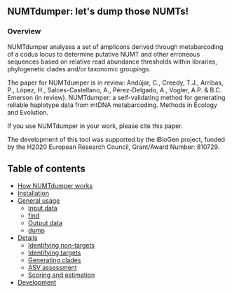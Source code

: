 ## NUMTdumper: let's dump those NUMTs!

### Overview

NUMTdumper analyses a set of amplicons derived through metabarcoding of a codus locus to determine putative NUMT and other erroneous sequences based on relative read abundance thresholds within libraries, phylogenetic clades and/or taxonomic groupings. 

The paper for NUMTdumper is in review:  Andújar, C., Creedy, T.J., Arribas, P., López, H., Salces-Castellano, A., Pérez-Delgado, A., Vogler, A.P. & B.C. Emerson (in review). NUMTdumper: a self-validating method for generating reliable haplotype data from mtDNA metabarcoding. Methods in Ecology and Evolution. 

If you use NUMTdumper in your work, please cite this paper.

The development of this tool was supported by the iBioGen project, funded by the H2020 European Research Council, Grant/Award Number: 810729.

## Table of contents
* [How NUMTdumper works](#how-numtdumper-works)
* [Installation](#installation)
* [General usage](#usage)
  + [Input data](#input-data)
  + [find](#find)
  + [Output data](#output-data)
  + [dump](#dump)
* [Details](#details)
  + [Identifying non-targets](#identifying-validated-non-target-ASVs)
  + [Identifying targets](#identifying-validated-target-ASVs)
  + [Generating clades](#generating-clades)
  + [ASV assessment](#asv-assessment)
  + [Scoring and estimation](#scoring-and-estimation)
* [Development](#development)
